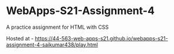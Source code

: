 # WebApps-S21-Assignment-4
A practice assignment for HTML with CSS

Hosted at - <https://44-563-web-apps-s21.github.io/webapps-s21-assignment-4-saikumar438/play.html>